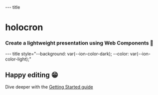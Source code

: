 --- title

# holocron

### Create a lightweight presentation using Web Components 🚀

--- title style="--background: var(--ion-color-dark); --color: var(--ion-color-light);"

## Happy editing 😁

Dive deeper with the [Getting Started guide](https://docs.deckdeckgo.com/docs)
